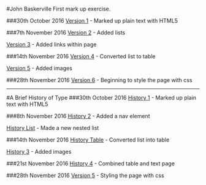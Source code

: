 #John Baskerville
First mark up exercise.

###30th October 2016
[Version 1](http://SaysKez.github.io/john-baskerville/john-baskerville1.html) - Marked up plain text with HTML5

###7th November 2016
[Version 2](http://SaysKez.github.io/john-baskerville/john-baskerville2.html) - Added lists

[Version 3](http://SaysKez.github.io/john-baskerville/john-baskerville3.html) - Added links within page

###14th November 2016
[Version 4](http://SaysKez.github.io/john-baskerville/john-baskerville4.html) - Converted list to table

[Version 5](http://SaysKez.github.io/john-baskerville/john-baskerville5.html) - Added images

###28th November 2016
[Version 6](http://SaysKez.github.io/john-baskerville/john-baskerville6.html) - Beginning to style the page with css

---

#A Brief History of Type
###30th October 2016
[History 1](http://SaysKez.github.io/john-baskerville/history1.html) - Marked up plain text with HTML5

###8th November 2016
[History 2](http://SaysKez.github.io/john-baskerville/history2.html) - Added a nav element

[History List](http://SaysKez.github.io/john-baskerville/history-list.html) - Made a new nested list

###14th November 2016
[History Table](http://SaysKez.github.io/john-baskerville/history-table.html) - Converted list into table

[History 3](http://SaysKez.github.io/john-baskerville/history3.html) - Added images

###21st November 2016
[History 4](http://SaysKez.github.io/john-baskerville/history4.html) - Combined table and text page

###28th November 2016
[Version 5](http://SaysKez.github.io/john-baskerville/history5.html) - Styling the page with css